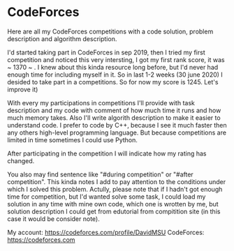 # CodeForces
Here are all my CodeForces competitions with a code solution, problem description and algorithm description.

I'd started taking part in CodeForces in sep 2019, then I tried my first competition and noticed this very intersting, I got my first rank score, it was ~ 1370 ~ . I knew about this kinda resource long before, but I'd never had enough time for including myself in it. So in last 1-2 weeks (30 june 2020) I desided to take part in a competitions. So for now my score is 1245. Let's improve it)

With every my participations in competitions I'll provide with task description and my code with comment of how much time it runs and how much memory takes. Also I'll write algorith description to make it easier to understand code. I prefer to code by C++, because I see it much faster then any others high-level programming language. But because competitions are limited in time sometimes I could use Python.

After participating in the competition I will indicate how my rating has changed. 

You also may find sentence like "#during competition" or "#after competition". This kinda notes I add to pay attention to the conditions under which I solved this problem. Actully, please note that if I hadn't got enough time for competition, but I'd wanted solve some task, I could load my solution in any time with mine own code, which one is wrotten by me, but solution description I could get from edutorial from compitition site (in this case it would be consider note).

My account: https://codeforces.com/profile/DavidMSU
CodeForces: https://codeforces.com
